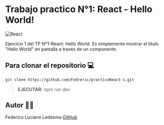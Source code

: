 # Trabajo practico N°1: React - Hello World!

![React](https://blog.wildix.com/wp-content/uploads/2020/06/react-logo.jpg)

Ejercicio 1 del TP N°1-React: Hello World.
Es simplemente mostrar el titulo "Hello World" en pantalla a través de un componente.


## Para clonar el repositorio 💻

```bash
git clone https://github.com/Fedreric/practicoReact-1.git
```
>**EJECUTAR:** npm run dev 

## Autor 👨‍💻
 Federico Luciano Ledesma [GitHub](https://github.com/Fedreric)
